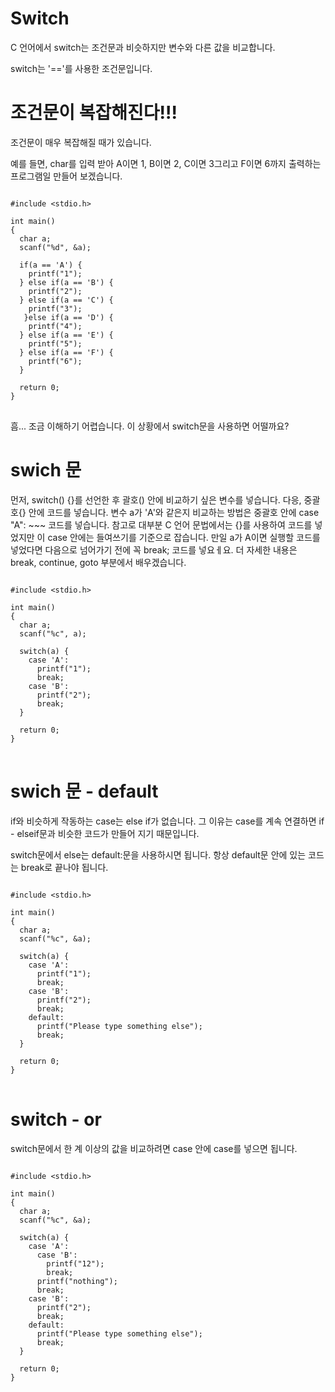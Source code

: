 # Switch

C 언어에서 switch는 조건문과 비슷하지만 변수와 다른 값을 비교합니다.

switch는 '=='를 사용한 조건문입니다.

# 조건문이 복잡해진다!!!

조건문이 매우 복잡해질 때가 있습니다.

예를 들면, char를 입력 받아 A이면 1, B이면 2, C이면 3그리고 F이면 6까지 출력하는 프로그램일 만들어 보겠습니다.

<pre>
<code>
#include &lt;stdio.h>

int main()
{
  char a;
  scanf("%d", &a);

  if(a == 'A') {
    printf("1");
  } else if(a == 'B') {
    printf("2");
  } else if(a == 'C') {
    printf("3");
   }else if(a == 'D') {
    printf("4");
  } else if(a == 'E') {
    printf("5");
  } else if(a == 'F') {
    printf("6");
  }

  return 0;
}
</code>
</pre>

흠... 조금 이해하기 어렵습니다. 이 상황에서 switch문을 사용하면 어떨까요?

# swich 문

먼저, switch() {}를 선언한 후 괄호() 안에 비교하기 싶은 변수를 넣습니다.
다응, 중괄호{} 안에 코드를 넣습니다.
변수 a가 'A'와 같은지 비교하는 방법은 중괄호 안에 case "A": ~~~ 코드를 넣습니다.
참고로 대부분 C 언어 문법에서는 {}를 사용하여 코드를 넣었지만 이 case 안에는 들여쓰기를 기준으로 잡습니다.
만일 a가 A이면 실행할 코드를 넣었다면 다음으로 넘어가기 전에 꼭 break; 코드를 넣요ㅔ요. 더 자세한 내용은 break, continue, goto 부분에서 배우겠습니다.

<pre>
<code>
#include &lt;stdio.h>

int main()
{
  char a;
  scanf("%c", a);

  switch(a) {
    case 'A':
      printf("1");
      break;
    case 'B':
      printf("2");
      break;
  }

  return 0;
}
</code>
</pre>

# swich 문 - default

if와 비슷하게 작동하는 case는 else if가 없습니다. 그 이유는 case를 계속 연결하면 if - elseif문과 비슷한 코드가 만들어 지기 때문입니다.

switch문에서 else는 default:문을 사용하시면 됩니다. 항상 default문 안에 있는 코드는 break로 끝나야 됩니다.

<pre>
<code>
#include &lt;stdio.h>

int main()
{
  char a;
  scanf("%c", &a);

  switch(a) {
    case 'A':
      printf("1");
      break;
    case 'B':
      printf("2");
      break;
    default:
      printf("Please type something else");
      break;
  }

  return 0;
}
</code>
</pre>

# switch - or

switch문에서 한 계 이상의 값을 비교하려면 case 안에 case를 넣으면 됩니다.

<pre>
<code>
#include &lt;stdio.h>

int main()
{
  char a;
  scanf("%c", &a);

  switch(a) {
    case 'A':
      case 'B':
        printf("12");
        break;
      printf("nothing");
      break;
    case 'B':
      printf("2");
      break;
    default:
      printf("Please type something else");
      break;
  }

  return 0;
}
</code>
</pre>
